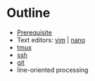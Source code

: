 # Outline

- [Prerequisite](prerequite.md)
- Text editors: [vim](vim.md) | [nano](nano.md)
- [tmux](tmux.md)
- [ssh](ssh.md)
- [git](git.md)
- line-oriented processing


